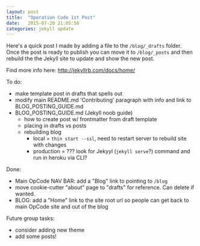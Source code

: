 ```yaml
---
layout: post
title:  "Operation Code 1st Post"
date:   2015-07-20 21:05:58
categories: jekyll update
---
```

Here's a quick post I made by adding a file to the `/blog/_drafts` folder. Once the post is ready to publish you can move it to `/blog/_posts` and then rebuild the the Jekyll site to update and show the new post.

Find more info here: http://jekyllrb.com/docs/home/

To do:
- make template post in drafts that spells out
- modify main README.md 'Contributing' paragraph with info and link to BLOG_POSTING_GUIDE.md  
- BLOG_POSTING_GUIDE.md (Jekyll noob guide)  
  - how to create post w/ frontmatter from draft template  
  - placing in drafts vs posts  
  - rebuilding blog  
    - local = `thin start --ssl`, need to restart server to rebuild site with changes  
    - production = ??? look for Jekyyl (`jekyll serve`?) command and run in heroku via CLI?  

Done:
- Main OpCode NAV BAR: add a "Blog" link to pointing to `/blog`
- move cookie-cutter "about" page to "drafts" for reference. Can delete if wanted.
- BLOG: add a "Home" link to the site root url so people can get back to main OpCode site and out of the blog  

Future group tasks:
- consider adding new theme
- add some posts!
